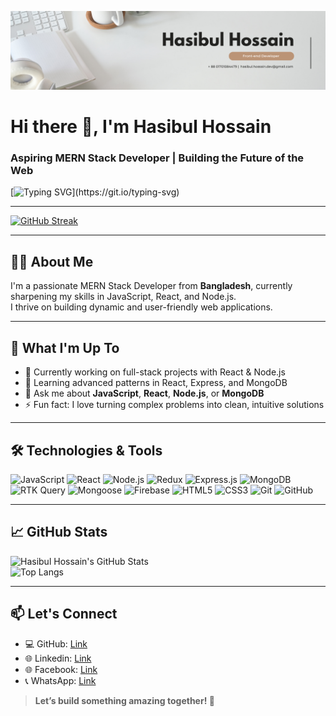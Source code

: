 ![Hasibul Hossain Shanto Banner](https://raw.githubusercontent.com/hasibul-hossain1/hasibul-hossain1/main/banner.png)


# Hi there 👋, I'm Hasibul Hossain 
### Aspiring MERN Stack Developer | Building the Future of the Web

[![Typing SVG](https://readme-typing-svg.demolab.com?font=Fira+Code&pause=1000&width=435&lines=Building+web+with+purpose.;Code.+Learn.+Build.+Repeat.;Crafting+clean%2C+fast+UIs.;Dream+big%2C+code+smart.;Passion+meets+JavaScript.;Turning+logic+into+beauty.)](https://git.io/typing-svg)

---
[![GitHub Streak](https://streak-stats.demolab.com?user=hasibul-hossain1&theme=radical)](https://git.io/streak-stats)

---
## 👨‍💻 About Me  
I'm a passionate MERN Stack Developer from **Bangladesh**, currently sharpening my skills in JavaScript, React, and Node.js.  
I thrive on building dynamic and user-friendly web applications.

---

## 🚀 What I'm Up To
- 🔭 Currently working on full-stack projects with React & Node.js  
- 🌱 Learning advanced patterns in React, Express, and MongoDB  
- 💬 Ask me about **JavaScript**, **React**, **Node.js**, or **MongoDB**  
- ⚡ Fun fact: I love turning complex problems into clean, intuitive solutions  

---

## 🛠️ Technologies & Tools  
![JavaScript](https://img.shields.io/badge/-JavaScript-F7DF1E?style=flat&logo=javascript&logoColor=000) 
![React](https://img.shields.io/badge/-React-61DAFB?style=flat&logo=react&logoColor=000) 
![Node.js](https://img.shields.io/badge/-Node.js-339933?style=flat&logo=node.js&logoColor=fff) 
![Redux](https://img.shields.io/badge/-Redux-764ABC?style=flat&logo=redux&logoColor=fff)
![Express.js](https://img.shields.io/badge/-Express-000000?style=flat&logo=express&logoColor=fff) 
![MongoDB](https://img.shields.io/badge/-MongoDB-47A248?style=flat&logo=mongodb&logoColor=fff) 
![RTK Query](https://img.shields.io/badge/-RTK%20Query-764ABC?style=flat&logo=redux&logoColor=fff)
![Mongoose](https://img.shields.io/badge/-Mongoose-880000?style=flat&logo=mongoose&logoColor=fff)
![Firebase](https://img.shields.io/badge/-Firebase-FFCA28?style=flat&logo=firebase&logoColor=000) 
![HTML5](https://img.shields.io/badge/-HTML5-E34F26?style=flat&logo=html5&logoColor=fff) 
![CSS3](https://img.shields.io/badge/-CSS3-1572B6?style=flat&logo=css3) 
![Git](https://img.shields.io/badge/-Git-F05032?style=flat&logo=git&logoColor=fff) 
![GitHub](https://img.shields.io/badge/-GitHub-181717?style=flat&logo=github)


---

## 📈 GitHub Stats  
![Hasibul Hossain's GitHub Stats](https://github-readme-stats.vercel.app/api?username=hasibul-hossain1&show_icons=true&theme=radical)  
![Top Langs](https://github-readme-stats.vercel.app/api/top-langs/?username=hasibul-hossain1&layout=compact&theme=radical)

---

## 📫 Let's Connect  
- 💻 GitHub: [Link](https://github.com/hasibul-hossain1)  
- 🌐 Linkedin: [Link](https://facebook.com/hasibul-hossain1)  
- 🌐 Facebook: [Link](https://facebook.com/hasibulhossain01)  
- 📞 WhatsApp: [Link](https://wa.me/8801701084479)  

> **Let’s build something amazing together! 🚀**
